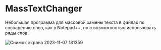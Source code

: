 # MassTextChanger
Небольшая программа для массовой замены текста в файлах по совпадению слов, как в Notepad++, но с возможностью использовать ряды слов.

![Снимок экрана 2023-11-07 181359](https://github.com/klimsat/MassTextChanger/assets/25348662/ce37ea48-3071-4f1b-bfce-bf89614d0cb1)
